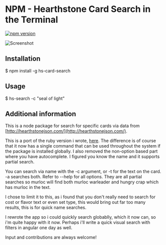 NPM - Hearthstone Card Search in the Terminal
==============
[![npm version](https://badge.fury.io/js/hs-card-search.svg)](http://badge.fury.io/js/hs-card-search)

![Screenshot](http://i.imgur.com/JCWUOvJ.png)

## Installation

$ npm install -g hs-card-search  

## Usage

$ hs-search -c "seal of light"

## Additional information

This is a node package for search for specific cards via data from [http://hearthstonejson.com/](http://hearthstonejson.com/).

This is a port of the ruby version i wrote, [here](https://github.com/Dervisevic/hs-card-search). The difference is of course that it now has a single command that can be used throughout the system if the package is installed globally. I also removed the non-option based part where you have autocomplete. I figured you know the name and it supports partial search.

You can search via name with the -c argument, or -t for the text on the card. -a searches both. Refer to --help for all options. They are all partial searches so murloc will find both murloc warleader and hungry crap which has murloc in the text.

I chose to limit it to this, as i found that you don't really need to search for cost or flavor text or even set type, this would bring out far too many results, this is for quick name searches.

I rewrote the app so i could quickly search globablly, which it now can, so i'm quite happy with it now. Perhaps i'll write a quick visual search with filters in angular one day as well.

Input and contributions are always welcome!
